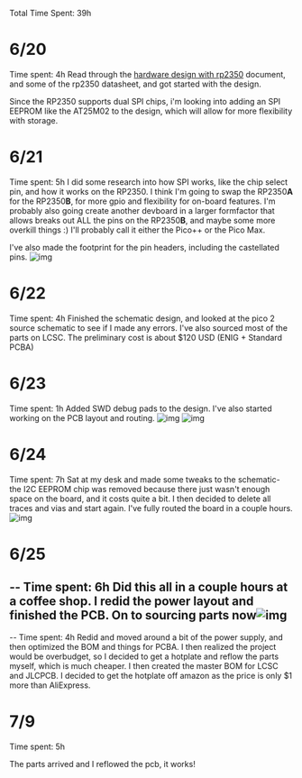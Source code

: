 Total Time Spent: 39h

# 6/20
Time spent: 4h
Read through the [hardware design with rp2350](https://datasheets.raspberrypi.com/rp2350/hardware-design-with-rp2350.pdf) document, and some of the rp2350 datasheet, and got started with the design.

Since the RP2350 supports dual SPI chips, i'm looking into adding an SPI EEPROM like the AT25M02 to the design, which will allow for more flexibility with storage.

# 6/21
Time spent: 5h
I did some research into how SPI works, like the chip select pin, and how it works on the RP2350. I think I'm going to swap the RP2350**A** for the RP2350**B**, for more gpio and flexibility for on-board features. I'm probably also going create another devboard in a larger formfactor that allows breaks out ALL the pins on the RP2350**B**, and maybe some more overkill things :)
I'll probably call it either the Pico++ or the Pico Max.

I've also made the footprint for the pin headers, including the castellated pins.
![img](https://hc-cdn.hel1.your-objectstorage.com/s/v3/527646f598878c7d005d01c993580efd04e6253f_kicad_vvetgcxh3u.png)

# 6/22
Time spent: 4h
Finished the schematic design, and looked at the pico 2 source schematic to see if I made any errors. I've also sourced most of the parts on LCSC. The preliminary cost is about $120 USD (ENIG + Standard PCBA)

# 6/23
Time spent: 1h
Added SWD debug pads to the design. I've also started working on the PCB layout and routing.
![img](https://hc-cdn.hel1.your-objectstorage.com/s/v3/57cf6244f8e609582fa10e30bc9018dc36da321c_kicad_hx3xjgqanx.png)
![img](https://hc-cdn.hel1.your-objectstorage.com/s/v3/00b9f7523d85120827689f38e826afcdeeb987b4_kicad_t2y2yx98e9.png)

# 6/24
Time spent: 7h
Sat at my desk and made some tweaks to the schematic- the I2C EEPROM chip was removed because there just wasn't enough space on the board, and it costs quite a bit. I then decided to delete all traces and vias and start again. I've fully routed the board in a couple hours.
![img](https://hc-cdn.hel1.your-objectstorage.com/s/v3/f21e9aa79d16d40aaa7a059a5c4ab1665984f3c9_kicad_pemno1jvuh.png)

# 6/25

--
Time spent: 6h
Did this all in a couple hours at a coffee shop. I redid the power layout and finished the PCB. On to sourcing parts now![img](https://hc-cdn.hel1.your-objectstorage.com/s/v3/4195242a2c4d129d6ec4d91fcfe52e4d6db890c9_kicad_tyf9tc7nlb.png)
--

--
Time spent: 4h
Redid and moved around a bit of the power supply, and then optimized the BOM and things for PCBA. I then realized the project would be overbudget, so I decided to get a hotplate and reflow the parts myself, which is much cheaper. I then created the master BOM for LCSC and JLCPCB.
I decided to get the hotplate off amazon as the price is only $1 more than AliExpress.


# 7/9
Time spent: 5h

The parts arrived and I reflowed the pcb, it works!

